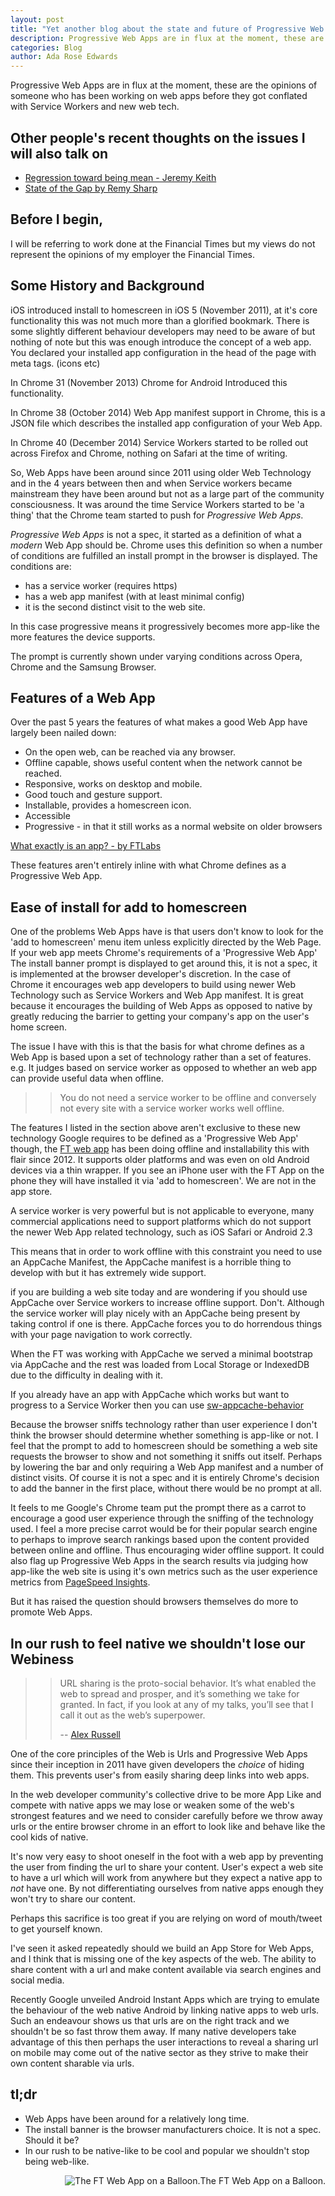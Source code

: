 ```yaml
---
layout: post
title: "Yet another blog about the state and future of Progressive Web App"
description: Progressive Web Apps are in flux at the moment, these are the opinions of someone who has been working on web apps before they got conflated with Service Workers and new web tech.
categories: Blog
author: Ada Rose Edwards
---
```


Progressive Web Apps are in flux at the moment, these are the opinions of someone who has been working on web apps before they got conflated with Service Workers and new web tech.

## Other people's recent thoughts on the issues I will also talk on

* [Regression toward being mean - Jeremy Keith](https://adactio.com/journal/10736)
* [State of the Gap by Remy Sharp](https://remysharp.com/2016/05/28/state-of-the-gap)

## Before I begin,

I will be referring to work done at the Financial Times but my views do not represent the opinions of my employer the Financial Times.

## Some History and Background

iOS introduced install to homescreen in iOS 5 (November 2011), at it's core functionality this was not much more than a glorified bookmark. There is some slightly different behaviour developers may need to be aware of but nothing of note but this was enough introduce the concept of a web app. You declared your installed app configuration in the head of the page with meta tags. (icons etc)

In Chrome 31 (November 2013) Chrome for Android Introduced this functionality.

In Chrome 38 (October 2014) Web App manifest support in Chrome, this is a JSON file which describes the installed app configuration of your Web App.

In Chrome 40 (December 2014) Service Workers started to be rolled out across Firefox and Chrome, nothing on Safari at the time of writing.

So, Web Apps have been around since 2011 using older Web Technology and in the 4 years between then and when Service workers became mainstream they have been around but not as a large part of the community consciousness. It was around the time Service Workers started to be 'a thing' that the Chrome team started to push for *Progressive Web Apps*.

*Progressive Web Apps* is not a spec, it started as a definition of what a _modern_ Web App should be. Chrome uses this definition so when a number of conditions are fulfilled an install prompt in the browser is displayed. The conditions are:

* has a service worker (requires https)
* has a web app manifest (with at least minimal config)
* it is the second distinct visit to the web site.

In this case progressive means it progressively becomes more app-like the more features the device supports.

The prompt is currently shown under varying conditions across Opera, Chrome and the Samsung Browser.

## Features of a Web App

Over the past 5 years the features of what makes a good Web App have largely been nailed down:

* On the open web, can be reached via any browser.
* Offline capable, shows useful content when the network cannot be reached.
* Responsive, works on desktop and mobile.
* Good touch and gesture support.
* Installable, provides a homescreen icon.
* Accessible
* Progressive - in that it still works as a normal website on older browsers

[What exactly is an app? - by FTLabs](http://labs.ft.com/2012/06/what-exactly-is-an-app/)

These features aren't entirely inline with what Chrome defines as a Progressive Web App.

## Ease of install for add to homescreen

One of the problems Web Apps have is that users don't know to look for the 'add to homescreen' menu item unless explicitly directed by the Web Page.
If your web app meets Chrome's requirements of a 'Progressive Web App' The install banner prompt is displayed to get around this, it is not a spec, it is implemented at the browser developer's discretion. In the case of Chrome it encourages web app developers to build using newer Web Technology such as Service Workers and Web App manifest.
It is great because it encourages the building of Web Apps as opposed to native by greatly reducing the barrier to getting your company's app on the user's home screen.

The issue I have with this is that the basis for what chrome defines as a Web App is based upon a set of technology rather than a set of features. e.g. It judges based on service worker as opposed to whether an web app can provide useful data when offline.

>> You do not need a service worker to be offline and conversely not every site with a service worker works well offline.

The features I listed in the section above aren't exclusive to these new technology Google requires to be defined as a 'Progressive Web App' though, the [FT web app](https://app.ft.com) has been doing offline and installability this with flair since 2012. It supports older platforms and was even on old Android devices via a thin wrapper. If you see an iPhone user with the FT App on the phone they will have installed it via 'add to homescreen'. We are not in the app store.

A service worker is very powerful but is not applicable to everyone, many commercial applications need to support platforms which do not support the newer Web App related technology, such as iOS Safari or Android 2.3

This means that in order to work offline with this constraint you need to use an AppCache Manifest, the AppCache manifest is a horrible thing to develop with but it has extremely wide support.

<div class="notebene">
<p>if you are building a web site today and are wondering if you should use AppCache over Service workers to increase offline support. Don't. Although the service worker will play nicely with an AppCache being present by taking control if one is there. AppCache forces you to do horrendous things with your page navigation to work correctly.</p>
<p>When the FT was working with AppCache we served a minimal bootstrap via AppCache and the rest was loaded from Local Storage or IndexedDB due to the difficulty in dealing with it.</p>
<p>If you already have an app with AppCache which works but want to progress to a Service Worker then you can use <a href="https://github.com/GoogleChrome/sw-helpers">sw-appcache-behavior</a></p></div>

Because the browser sniffs technology rather than user experience I don't think the browser should determine whether something is app-like or not.
I feel that the prompt to add to homescreen should be something a web site requests the browser to show and not something it sniffs out itself. Perhaps by lowering the bar and only requiring a Web App manifest and a number of distinct visits.
Of course it is not a spec and it is entirely Chrome's decision to add the banner in the first place, without there would be no prompt at all.

It feels to me Google's Chrome team put the prompt there as a carrot to encourage a good user experience through the sniffing of the technology used.
I feel a more precise carrot would be for their popular search engine to perhaps to improve search rankings based upon the content provided between online and offline. Thus encouraging wider offline support. It could also flag up Progressive Web Apps in the search results via judging how app-like the web site is using it's own metrics such as the user experience metrics from [PageSpeed Insights](https://developers.google.com/speed/pagespeed/insights/).

But it has raised the question should browsers themselves do more to promote Web Apps.

## In our rush to feel native we shouldn't lose our Webiness

>> URL sharing is the proto-social behavior. It’s what enabled the web to spread and prosper, and it’s something we take for granted. In fact, if you look at any of my talks, you’ll see that I call it out as the web’s superpower.
>>
>> -- [Alex Russell](https://infrequently.org/2016/05/not-the-post-i-wanted-to-be-writing/)

One of the core principles of the Web is Urls and Progressive Web Apps since their inception in 2011 have given developers the *choice* of hiding them. This prevents user's from easily sharing deep links into web apps.

In the web developer community's collective drive to be more App Like and compete with native apps we may lose or weaken some of the web's strongest features and we need to consider carefully before we throw away urls or the entire browser chrome in an effort to look like and behave like the cool kids of native.

It's now very easy to shoot oneself in the foot with a web app by preventing the user from finding the url to share your content. User's expect a web site to have a url which will work from anywhere but they expect a native app to _not_ have one. By not differentiating ourselves from native apps enough they won't try to share our content.

Perhaps this sacrifice is too great if you are relying on word of mouth/tweet to get yourself known.

I've seen it asked repeatedly should we build an App Store for Web Apps, and I think that is missing one of the key aspects of the web. The ability to share content with a url and make content available via search engines and social media.

Recently Google unveiled Android Instant Apps which are trying to emulate the behaviour of the web native Android by linking native apps to web urls.
Such an endeavour shows us that urls are on the right track and we shouldn't be so fast throw them away.
If many native developers take advantage of this then perhaps the user interactions to reveal a sharing url on mobile may come out of the native sector as they strive to make their own content sharable via urls.

## tl;dr

* Web Apps have been around for a relatively long time.
* The install banner is the browser manufacturers choice. It is not a spec. Should it be?
* In our rush to be native-like to be cool and popular we shouldn't stop being web-like.

<span class="gallery-item" style="float: right;">
<img src="https://ada.is/progressive-web-apps-talk/images/FinancialTimes_G-FTUS_Balloon_LordMayorsAppeal.jpg" alt="The FT Web App on a Balloon." title="The FT Web App on a Balloon." />The FT Web App on a Balloon.
</span>